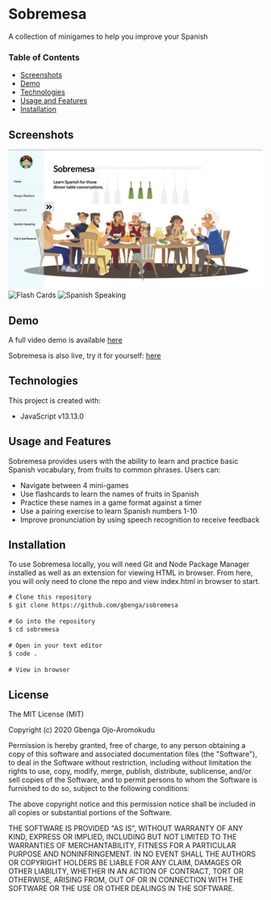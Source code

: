# Sobremesa

A collection of minigames to help you improve your Spanish

### Table of Contents

- [Screenshots](#screenshots)
- [Demo](#demo)
- [Technologies](#technologies)
- [Usage and Features](#usage-and-features)
- [Installation](#installation)

## **Screenshots**

![Homepage](/gif/homepage.png)
![Flash Cards](/gif/flash-cards.gif)
![Spanish Speaking](/gif/spanish-speaking.gif)

## **Demo**

A full video demo is available [here](https://www.loom.com/share/5e7e8555c73d40959603b4d548672be0)

Sobremesa is also live, try it for yourself: [here](https://sobremesa.netlify.app/)

## Technologies

This project is created with:

- JavaScript v13.13.0

## **Usage and Features**

Sobremesa provides users with the ability to learn and practice basic Spanish vocabulary, from fruits to common phrases. Users can:

- Navigate between 4 mini-games
- Use flashcards to learn the names of fruits in Spanish
- Practice these names in a game format against a timer
- Use a pairing exercise to learn Spanish numbers 1-10
- Improve pronunciation by using speech recognition to receive feedback

## **Installation**

To use Sobremesa locally, you will need Git and Node Package Manager installed as well as an extension for viewing HTML in browser. From here, you will only need to clone the repo and view index.html in browser to start.

```
# Clone this repository
$ git clone https://github.com/gbenga/sobremesa

# Go into the repository
$ cd sobremesa

# Open in your text editor
$ code .

# View in browser
```

## **License**

The MIT License (MIT)

Copyright (c) 2020 Gbenga Ojo-Aromokudu

Permission is hereby granted, free of charge, to any person obtaining a copy of this software and associated documentation files (the "Software"), to deal in the Software without restriction, including without limitation the rights to use, copy, modify, merge, publish, distribute, sublicense, and/or sell copies of the Software, and to permit persons to whom the Software is furnished to do so, subject to the following conditions:

The above copyright notice and this permission notice shall be included in all copies or substantial portions of the Software.

THE SOFTWARE IS PROVIDED "AS IS", WITHOUT WARRANTY OF ANY KIND, EXPRESS OR IMPLIED, INCLUDING BUT NOT LIMITED TO THE WARRANTIES OF MERCHANTABILITY, FITNESS FOR A PARTICULAR PURPOSE AND NONINFRINGEMENT. IN NO EVENT SHALL THE AUTHORS OR COPYRIGHT HOLDERS BE LIABLE FOR ANY CLAIM, DAMAGES OR OTHER LIABILITY, WHETHER IN AN ACTION OF CONTRACT, TORT OR OTHERWISE, ARISING FROM, OUT OF OR IN CONNECTION WITH THE SOFTWARE OR THE USE OR OTHER DEALINGS IN THE SOFTWARE.
